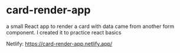 # card-render-app
a small React app to render a card with data came from another form component. I created it to practice react basics

Netlify: https://card-render-app.netlify.app/
